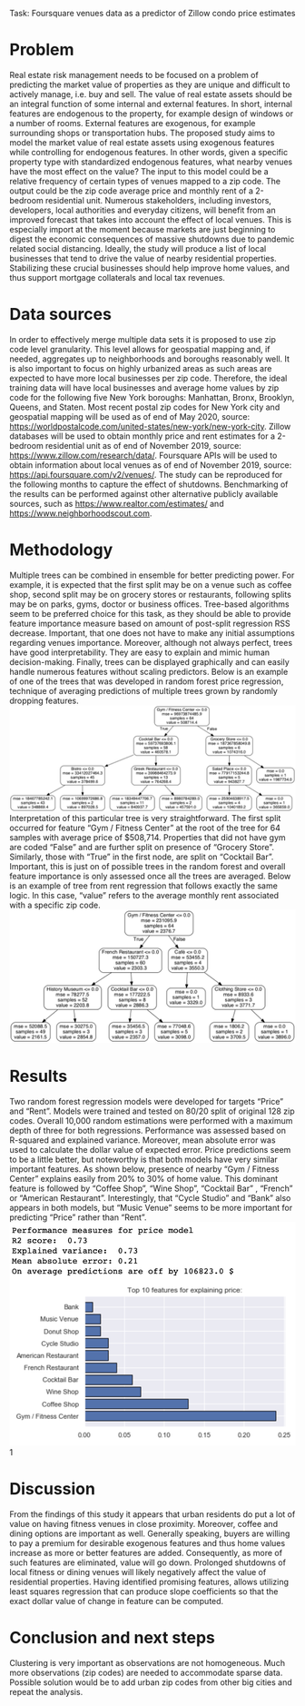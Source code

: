 Task: Foursquare venues data as a predictor of Zillow condo price estimates

# Problem
Real estate risk management needs to be focused on a problem of predicting the market value of properties as they are unique and difficult to actively manage, i.e. buy and sell. The value of real estate assets should be an integral function of some internal and external features. In short, internal features are endogenous to the property, for example design of windows or a number of rooms. External features are exogenous, for example surrounding shops or transportation hubs. 
The proposed study aims to model the market value of real estate assets using exogenous features while controlling for endogenous features. In other words, given a specific property type with standardized endogenous features, what nearby venues have the most effect on the value? The input to this model could be a relative frequency of certain types of venues mapped to a zip code. The output could be the zip code average price and monthly rent of a 2-bedroom residential unit. 
Numerous stakeholders, including investors, developers, local authorities and everyday citizens, will benefit from an improved forecast that takes into account the effect of local venues. This is especially import at the moment because markets are just beginning to digest the economic consequences of massive shutdowns due to pandemic related social distancing. Ideally, the study will produce a list of local businesses that tend to drive the value of nearby residential properties. Stabilizing these crucial businesses should help improve home values, and thus support mortgage collaterals and local tax revenues. 
# Data sources
In order to effectively merge multiple data sets it is proposed to use zip code level granularity. This level allows for geospatial mapping and, if needed, aggregates up to neighborhoods and boroughs reasonably well. It is also important to focus on highly urbanized areas as such areas are expected to have more local businesses per zip code. Therefore, the ideal training data will have local businesses and average home values by zip code for the following five New York boroughs: Manhattan, Bronx, Brooklyn, Queens, and Staten. 
Most recent postal zip codes for New York city and geospatial mapping will be used as of end of May 2020, source: https://worldpostalcode.com/united-states/new-york/new-york-city. Zillow databases will be used to obtain monthly price and rent estimates for a  2-bedroom residential unit as of end of November 2019, source: https://www.zillow.com/research/data/. Foursquare APIs will be used to obtain information about local venues as of end of November 2019, source: https://api.foursquare.com/v2/venues/. The study can be reproduced for the following months to capture the effect of shutdowns. 
Benchmarking of the results can be performed against other alternative publicly available sources, such as  https://www.realtor.com/estimates/ and https://www.neighborhoodscout.com.
# Methodology
Multiple trees can be combined in ensemble for better predicting power. For example, it is expected that the first split may be on a venue such as coffee shop, second split may be on grocery stores or restaurants, following splits may be on parks, gyms, doctor or business offices. Tree-based algorithms seem to be preferred choice for this task, as they should be able to provide feature importance measure based on amount of post-split regression RSS decrease. Important, that one does not have to  make any initial assumptions regarding venues importance.
Moreover, although not always perfect, trees have good interpretability. They are easy to explain and mimic human decision-making. Finally, trees can be displayed graphically and can easily handle numerous features without scaling predictors. Below is an example of one of the trees that was developed in random forest price regression, technique of averaging predictions of multiple trees grown by randomly dropping features.
![](https://github.com/allaccountstaken/predicting_urban_home_values/blob/master/Trees/price_tree.png)
Interpretation of this particular tree is very straightforward. The first split occurred for feature “Gym / Fitness Center” at the root of the tree for 64 samples with average price of $508,714. Properties that did not have gym are coded “False” and are further split on presence of “Grocery Store”. Similarly, those with “True” in the first node, are split on “Cocktail Bar”. Important, this is just on of possible trees in the random forest and overall feature importance is only assessed once all the trees are averaged.
Below is an example of tree from rent regression that follows exactly the same logic. In this case, “value” refers to the average monthly rent associated with a specific zip code. 
![](https://github.com/allaccountstaken/predicting_urban_home_values/blob/master/Trees/rent_tree.png)
# Results 
Two random forest regression models were developed for targets “Price” and “Rent”. Models were trained and tested on 80/20 split of original 128 zip codes. Overall 10,000 random estimations were performed with a maximum depth of three for both regressions. 
Performance was assessed based on R-squared and explained variance. Moreover, mean absolute error was used to calculate the dollar value of expected error.
Price predictions seem to be a little better, but noteworthy is that both models have very similar important features. As shown below, presence of nearby “Gym / Fitness Center” explains easily from  20%  to 30% of home value. This dominant feature is followed by “Coffee Shop”, “Wine Shop”, “Cocktail Bar” , “French” or “American Restaurant”. Interestingly, that “Cycle Studio” and “Bank” also appears in both models, but “Music Venue” seems to be more important for predicting “Price” rather than “Rent”.
![](https://github.com/allaccountstaken/predicting_urban_home_values/blob/master/Images/Screen%20Shot%202020-06-02%20at%202.02.06%20PM.png)
1[](https://github.com/allaccountstaken/predicting_urban_home_values/blob/master/Images/Screen%20Shot%202020-06-02%20at%202.00.38%20PM.png)
# Discussion
From the findings of this study it appears that urban residents do put a lot of value on having fitness venues in close proximity. Moreover, coffee and dining options are important as well. 
Generally speaking, buyers are willing to pay a premium for desirable exogenous features and thus home values increase as more or better features are added. Consequently, as more of such features are eliminated, value will go down. Prolonged shutdowns of local fitness or dining venues will likely negatively affect the value of residential properties.
Having identified promising features, allows utilizing least squares regression that can produce slope coefficients so that the exact dollar value of change in feature can be computed. 
# Conclusion and next steps
Clustering is very important as observations are not homogeneous. Much more observations (zip codes) are needed to accommodate sparse data. Possible solution would be to add urban zip codes from other big cities and repeat the analysis.
